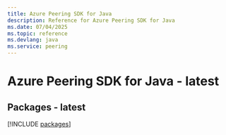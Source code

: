 ```yaml
---
title: Azure Peering SDK for Java
description: Reference for Azure Peering SDK for Java
ms.date: 07/04/2025
ms.topic: reference
ms.devlang: java
ms.service: peering
---
```

# Azure Peering SDK for Java - latest
## Packages - latest
[!INCLUDE [packages](peering-index.md)]
